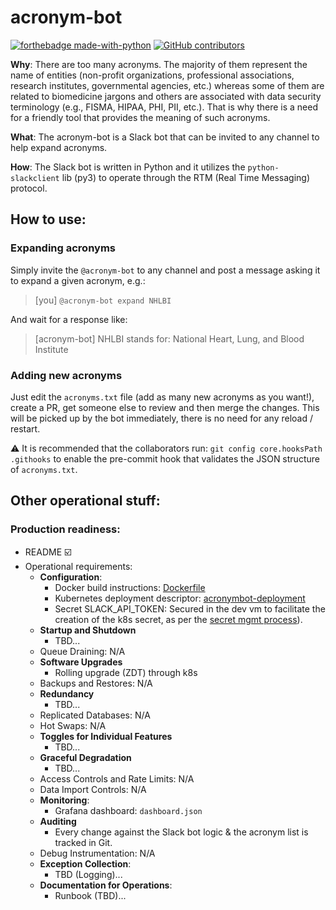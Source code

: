 # acronym-bot

[![forthebadge made-with-python](http://ForTheBadge.com/images/badges/made-with-python.svg)](https://www.python.org/) [![GitHub contributors](https://img.shields.io/github/contributors/Naereen/StrapDown.js.svg)](https://GitHub.com/Naereen/StrapDown.js/graphs/contributors/)

**Why**: There are too many acronyms. The majority of them represent the name of entities (non-profit organizations, professional associations, research institutes, governmental agencies, etc.) whereas some of them are related to biomedicine jargons and others are associated with data security terminology (e.g., FISMA, HIPAA, PHI, PII, etc.). That is why there is a need for a friendly tool that provides the meaning of such acronyms.

**What**: The acronym-bot is a Slack bot that can be invited to any channel to help expand acronyms.

**How**: The Slack bot is written in Python and it utilizes the `python-slackclient` lib (py3) to operate through the RTM (Real Time Messaging) protocol.

How to use:
--
### Expanding acronyms
Simply invite the `@acronym-bot` to any channel and post a message asking it to expand a given acronym, e.g.:
> [you]
> `@acronym-bot expand NHLBI`

And wait for a response like:
> [acronym-bot]
> NHLBI stands for: National Heart, Lung, and Blood Institute

### Adding new acronyms
Just edit the `acronyms.txt` file (add as many new acronyms as you want!), create a PR, get someone else to review and then merge the changes. This will be picked up by the bot immediately, there is no need for any reload / restart.

:warning: It is recommended that the collaborators run: `git config core.hooksPath .githooks` to enable the pre-commit hook that validates the JSON structure of `acronyms.txt`.

Other operational stuff:
--

### Production readiness:
- README :ballot_box_with_check:
- Operational requirements:
  - **Configuration**:
    - Docker build instructions: [Dockerfile](https://github.com/uc-cdis/acronym-bot/blob/develop/Dockerfile) 
    - Kubernetes deployment descriptor: [acronymbot-deployment](https://github.com/uc-cdis/cloud-automation/blob/master/kube/services/acronymbot/acronymbot-deploy.yaml)
    - Secret SLACK_API_TOKEN: Secured in the dev vm to facilitate the creation of the k8s secret, as per the [secret mgmt process](https://github.com/uc-cdis/cloud-automation/blob/master/doc/secrets.md)).
  - **Startup and Shutdown**
    - TBD...
  - Queue Draining: N/A
  - **Software Upgrades**
     - Rolling upgrade (ZDT) through k8s
  - Backups and Restores: N/A
  - **Redundancy**
      - TBD...
  - Replicated Databases: N/A
  - Hot Swaps: N/A
  - **Toggles for Individual Features**
       - TBD...
  - **Graceful Degradation**
       - TBD...
  - Access Controls and Rate Limits: N/A
  - Data Import Controls: N/A
  - **Monitoring**:
    - Grafana dashboard: `dashboard.json`
  - **Auditing**
    - Every change against the Slack bot logic & the acronym list is tracked in Git.
  - Debug Instrumentation: N/A
  - **Exception Collection**:
    - TBD (Logging)...
  - **Documentation for Operations**:
    - Runbook (TBD)... 
